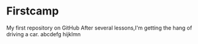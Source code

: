 # Firstcamp
My first repository on GitHub
After several lessons,I'm getting the hang of driving a car.
abcdefg
hijklmn
